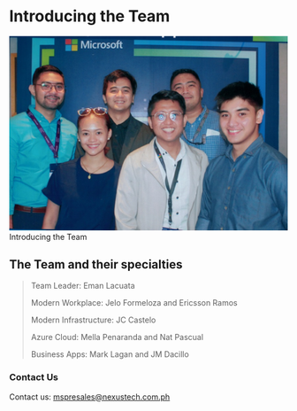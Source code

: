 
# Introducing the Team

![MSTeam](/assets/img/mspsteam.jpg)
Introducing the Team

## The Team and their specialties

> Team Leader: Eman Lacuata
>
> Modern Workplace: Jelo Formeloza and Ericsson Ramos
>
> Modern Infrastructure: JC Castelo
>
> Azure Cloud: Mella Penaranda and Nat Pascual
>
> Business Apps: Mark Lagan and JM Dacillo

### Contact Us
Contact us: mspresales@nexustech.com.ph
